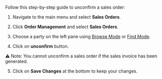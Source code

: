 Follow this step-by-step guide to unconfirm a sales order:

1. Navigate to the main menu and select **Sales Orders**.

2. Click **Order Management** and select **Sales Orders**. 

3. Choose a party on the left pane using [Browse Mode](Browse%20Mode.md) or [Find Mode](Find%20Mode.md). 

4. Click on **unconfirm** button.

⚠️ Note: You cannot unconfirm a sales order if the sales invoice has been generated.

5. Click on **Save Changes** at the bottom to keep your changes. 

